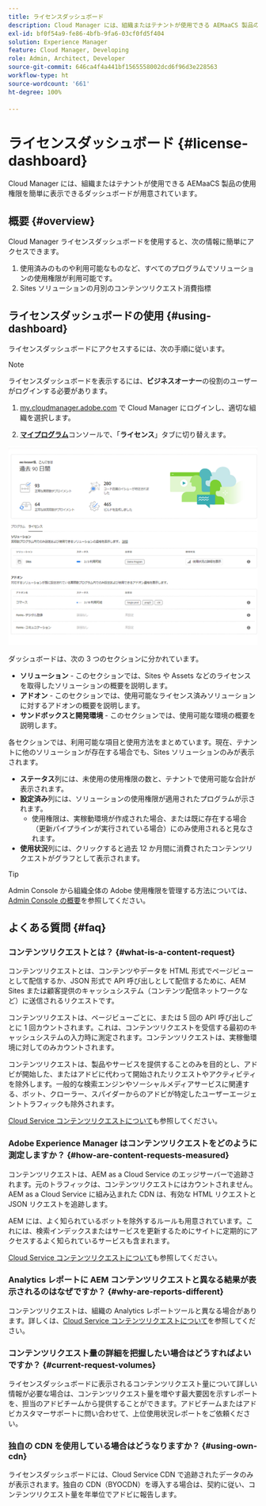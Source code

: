 ```yaml
---
title: ライセンスダッシュボード
description: Cloud Manager には、組織またはテナントが使用できる AEMaaCS 製品の使用権限を簡単に表示できるダッシュボードが用意されています。
exl-id: bf0f54a9-fe86-4bfb-9fa6-03cf0fd5f404
solution: Experience Manager
feature: Cloud Manager, Developing
role: Admin, Architect, Developer
source-git-commit: 646ca4f4a441bf1565558002dcd6f96d3e228563
workflow-type: ht
source-wordcount: '661'
ht-degree: 100%

---
```


# ライセンスダッシュボード {#license-dashboard}

Cloud Manager には、組織またはテナントが使用できる AEMaaCS 製品の使用権限を簡単に表示できるダッシュボードが用意されています。

## 概要 {#overview}

Cloud Manager ライセンスダッシュボードを使用すると、次の情報に簡単にアクセスできます。

1. 使用済みのものや利用可能なものなど、すべてのプログラムでソリューションの使用権限が利用可能です。
1. Sites ソリューションの月別のコンテンツリクエスト消費指標

## ライセンスダッシュボードの使用 {#using-dashboard}

ライセンスダッシュボードにアクセスするには、次の手順に従います。

>[!NOTE]
>
>ライセンスダッシュボードを表示するには、**ビジネスオーナー**&#x200B;の役割のユーザーがログインする必要があります。

1. [my.cloudmanager.adobe.com](https://my.cloudmanager.adobe.com/) で Cloud Manager にログインし、適切な組織を選択します。

1. **[マイプログラム](/help/implementing/cloud-manager/navigation.md#my-programs)**&#x200B;コンソールで、「**ライセンス**」タブに切り替えます。

![ライセンスダッシュボード](assets/license-dashboard.png)

ダッシュボードは、次の 3 つのセクションに分かれています。

* **ソリューション** - このセクションでは、Sites や Assets などのライセンスを取得したソリューションの概要を説明します。
* **アドオン** - このセクションでは、使用可能なライセンス済みソリューションに対するアドオンの概要を説明します。
* **サンドボックスと開発環境** - このセクションでは、使用可能な環境の概要を説明します。

各セクションでは、利用可能な項目と使用方法をまとめています。現在、テナントに他のソリューションが存在する場合でも、Sites ソリューションのみが表示されます。

* **ステータス**&#x200B;列には、未使用の使用権限の数と、テナントで使用可能な合計が表示されます。
* **設定済み**&#x200B;列には、ソリューションの使用権限が適用されたプログラムが示されます。
   * 使用権限は、実稼動環境が作成された場合、または既に存在する場合（更新パイプラインが実行されている場合）にのみ使用されると見なされます。
* **使用状況**&#x200B;列には、クリックすると過去 12 か月間に消費されたコンテンツリクエストがグラフとして表示されます。

>[!TIP]
>
>Admin Console から組織全体の Adobe 使用権限を管理する方法については、[Admin Console の概要](https://helpx.adobe.com/jp/enterprise/using/admin-console.html)を参照してください。

## よくある質問 {#faq}

### コンテンツリクエストとは？ {#what-is-a-content-request}

コンテンツリクエストとは、コンテンツやデータを HTML 形式でページビューとして配信するか、JSON 形式で API 呼び出しとして配信するために、AEM Sites または顧客提供のキャッシュシステム（コンテンツ配信ネットワークなど）に送信されるリクエストです。

コンテンツリクエストは、ページビューごとに、または 5 回の API 呼び出しごとに 1 回カウントされます。これは、コンテンツリクエストを受信する最初のキャッシュシステムの入力時に測定されます。コンテンツリクエストは、実稼働環境に対してのみカウントされます。

コンテンツリクエストは、製品やサービスを提供することのみを目的とし、アドビが開始した、またはアドビに代わって開始されたリクエストやアクティビティを除外します。一般的な検索エンジンやソーシャルメディアサービスに関連する、ボット、クローラー、スパイダーからのアドビが特定したユーザーエージェントトラフィックも除外されます。

[Cloud Service コンテンツリクエストについて](/help/implementing/cloud-manager/content-requests.md)も参照してください。

### Adobe Experience Manager はコンテンツリクエストをどのように測定しますか？ {#how-are-content-requests-measured}

コンテンツリクエストは、AEM as a Cloud Service のエッジサーバーで追跡されます。元のトラフィックは、コンテンツリクエストにはカウントされません。AEM as a Cloud Service に組み込まれた CDN は、有効な HTML リクエストと JSON リクエストを追跡します。

AEM には、よく知られているボットを除外するルールも用意されています。これには、検索インデックスまたはサービスを更新するためにサイトに定期的にアクセスするよく知られているサービスも含まれます。

[Cloud Service コンテンツリクエストについて](/help/implementing/cloud-manager/content-requests.md)も参照してください。

### Analytics レポートに AEM コンテンツリクエストと異なる結果が表示されるのはなぜですか？ {#why-are-reports-different}

コンテンツリクエストは、組織の Analytics レポートツールと異なる場合があります。詳しくは、[Cloud Service コンテンツリクエストについて](/help/implementing/cloud-manager/content-requests.md)を参照してください。

### コンテンツリクエスト量の詳細を把握したい場合はどうすればよいですか？ {#current-request-volumes}

ライセンスダッシュボードに表示されるコンテンツリクエスト量について詳しい情報が必要な場合は、コンテンツリクエスト量を増やす最大要因を示すレポートを、担当のアドビチームから提供することができます。アドビチームまたはアドビカスタマーサポートに問い合わせて、上位使用状況レポートをご依頼ください。

### 独自の CDN を使用している場合はどうなりますか？ {#using-own-cdn}

ライセンスダッシュボードには、Cloud Service CDN で追跡されたデータのみが表示されます。独自の CDN（BYOCDN）を導入する場合は、契約に従い、コンテンツリクエスト量を年単位でアドビに報告します。
